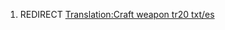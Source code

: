 1.  REDIRECT [Translation:Craft weapon tr20
    txt/es](Translation:Craft_weapon_tr20_txt/es "wikilink")
